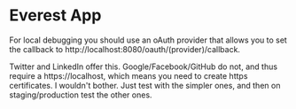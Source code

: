 # Everest App

For local debugging you should use an oAuth provider that allows you to set the
callback to http://localhost:8080/oauth/(provider)/callback.

Twitter and LinkedIn offer this. Google/Facebook/GitHub do not, and thus require a https://localhost,
which means you need to create https certificates. I wouldn't bother. Just test with the simpler ones,
and then on staging/production test the other ones.

